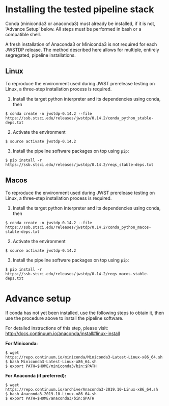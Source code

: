 # Installing the tested pipeline stack

Conda (miniconda3 or anaconda3) must already be installed, if it is not,
'Advance Setup' below.
All steps must be performed in bash or a compatible shell.

A fresh installation of Anaconda3 or Miniconda3 is not required for each JWSTDP
release. The method described here allows for multiple, entirely segregated,
pipeline installations.

## Linux
To reproduce the environment used during JWST prerelease testing on Linux, a 
three-step installation process is required.

1) Install the target python interpreter and its dependencies using conda, then
```
$ conda create -n jwstdp-0.14.2 --file
https://ssb.stsci.edu/releases/jwstdp/0.14.2/conda_python_stable-deps.txt
```

2) Activate the environment
```
$ source activate jwstdp-0.14.2
```

3) Install the pipeline software packages on top using `pip`:
```
$ pip install -r https://ssb.stsci.edu/releases/jwstdp/0.14.2/reqs_stable-deps.txt
```

## Macos
To reproduce the environment used during JWST prerelease testing on Linux, a 
three-step installation process is required.

1) Install the target python interpreter and its dependencies using conda, then
```
$ conda create -n jwstdp-0.14.2 --file
https://ssb.stsci.edu/releases/jwstdp/0.14.2/conda_python_macos-stable-deps.txt
```

2) Activate the environment
```
$ source activate jwstdp-0.14.2
```

3) Install the pipeline software packages on top using `pip`:
```
$ pip install -r https://ssb.stsci.edu/releases/jwstdp/0.14.2/reqs_macos-stable-deps.txt
```

# Advance setup
 
If conda has not yet been installed, use the following steps to obtain
it, then use the procedure above to install the pipeline software.

For detailed instructions of this step, please visit: http://docs.continuum.io/anaconda/install#linux-install

**For Miniconda:**

```
$ wget
https://repo.continuum.io/miniconda/Miniconda3-Latest-Linux-x86_64.sh
$ bash Miniconda3-Latest-Linux-x86_64.sh
$ export PATH=$HOME/miniconda3/bin:$PATH
```

**For Anaconda (if preferred):**

```
$ wget
https://repo.continuum.io/archive/Anaconda3-2019.10-Linux-x86_64.sh
$ bash Anaconda3-2019.10-Linux-x86_64.sh
$ export PATH=$HOME/anaconda3/bin:$PATH
```
